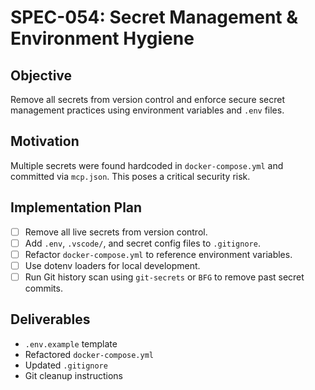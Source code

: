 # SPEC-054: Secret Management & Environment Hygiene

## Objective
Remove all secrets from version control and enforce secure secret management practices using environment variables and `.env` files.

## Motivation
Multiple secrets were found hardcoded in `docker-compose.yml` and committed via `mcp.json`. This poses a critical security risk.

## Implementation Plan
- [ ] Remove all live secrets from version control.
- [ ] Add `.env`, `.vscode/`, and secret config files to `.gitignore`.
- [ ] Refactor `docker-compose.yml` to reference environment variables.
- [ ] Use dotenv loaders for local development.
- [ ] Run Git history scan using `git-secrets` or `BFG` to remove past secret commits.

## Deliverables
- `.env.example` template
- Refactored `docker-compose.yml`
- Updated `.gitignore`
- Git cleanup instructions
